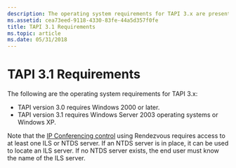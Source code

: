 ```yaml
---
description: The operating system requirements for TAPI 3.x are presented below.
ms.assetid: cea73eed-9118-4330-83fe-44a5d357f0fe
title: TAPI 3.1 Requirements
ms.topic: article
ms.date: 05/31/2018
---
```


# TAPI 3.1 Requirements

The following are the operating system requirements for TAPI 3.x:

-   TAPI version 3.0 requires Windows 2000 or later.
-   TAPI version 3.1 requires Windows Server 2003 operating systems or Windows XP.

Note that the [IP Conferencing control](about-rendezvous-ip-telephony-conferencing.md) using Rendezvous requires access to at least one ILS or NTDS server. If an NTDS server is in place, it can be used to locate an ILS server. If no NTDS server exists, the end user must know the name of the ILS server.

 

 



